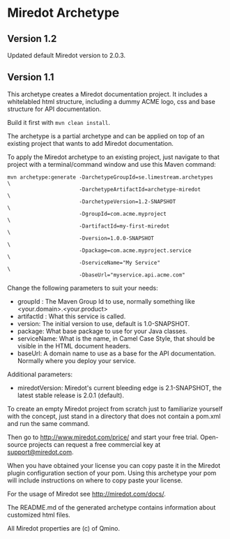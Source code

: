 # Miredot Archetype
## Version 1.2

Updated default Miredot version to 2.0.3.

## Version 1.1

This archetype creates a Miredot documentation project. It includes
a whitelabled html structure, including a dummy ACME logo, css and base 
structure for API documentation.

Build it first with `mvn clean install`.

The archetype is a partial archetype and can be applied on top of an existing
project that wants to add Miredot documentation.

To apply the Miredot archetype to an existing project, just navigate to that
project with a terminal/command window and use this Maven command:

```
mvn archetype:generate -DarchetypeGroupId=se.limestream.archetypes      \
                       -DarchetypeArtifactId=archetype-miredot          \
                       -DarchetypeVersion=1.2-SNAPSHOT                  \
                       -DgroupId=com.acme.myproject                     \
                       -DartifactId=my-first-miredot                    \
                       -Dversion=1.0.0-SNAPSHOT                         \
                       -Dpackage=com.acme.myproject.service             \
                       -DserviceName="My Service"                       \
                       -DbaseUrl="myservice.api.acme.com"
```

Change the following parameters to suit your needs: 
- groupId : The Maven Group Id to use, normally something like <your.domain>.<your.product>
- artifactId : What this service is called.
- version: The initial version to use, default is 1.0-SNAPSHOT. 
- package: What base package to use for your Java classes.
- serviceName: What is the name, in Camel Case Style, that should be visible in the HTML document headers.
- baseUrl: A domain name to use as a base for the API documentation. Normally where you deploy your service.

Additional parameters:
- miredotVersion: Miredot's current bleeding edge is 2.1-SNAPSHOT, the latest stable release is 2.0.1 (default).

To create an empty Miredot project from scratch just to familiarize yourself with 
the concept, just stand in a directory that does not contain a pom.xml and run the same command.
 
Then go to http://www.miredot.com/price/ and start your free trial. Open-source projects can request a free commercial key at support@miredot.com. 

When you have obtained your license you can copy paste it in the Miredot plugin configuration section of your pom. 
Using this archetype your pom will include instructions on where to copy paste your license.

For the usage of Miredot see http://miredot.com/docs/.

The README.md of the generated archetype contains information about customized html files.

All Miredot properties are (c) of Qmino.
